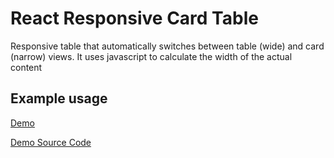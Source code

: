# React Responsive Card Table

Responsive table that automatically switches between table (wide) and card (narrow) views.
It uses javascript to calculate the width of the actual content

## Example usage

[Demo](http://scrawny-eye.surge.sh/)

[Demo Source Code](https://github.com/ArsenyYankovsky/react-responsive-cards-table/src/demo)
